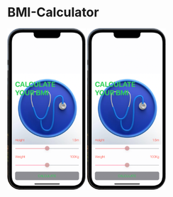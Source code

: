 # BMI-Calculator
<p float="center">
  <img src="https://github.com/Sanket1909/BMI-Calculator/blob/master/BMI%20Calculator/Assets.xcassets/screenshot1-modified.png" width="35%" />
  
  <img src="https://github.com/Sanket1909/BMI-Calculator/blob/master/BMI%20Calculator/Assets.xcassets/screenshot1-modified.png" width="35%" />
</p>

 
